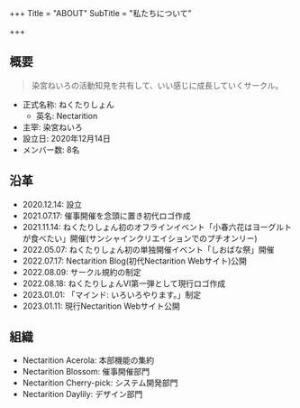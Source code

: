+++
Title = "ABOUT"
SubTitle = "私たちについて"

+++

## 概要

> 染宮ねいろの活動知見を共有して、いい感じに成長していくサークル。

- 正式名称: ねくたりしょん
  - 英名: Nectarition
- 主宰: 染宮ねいろ
- 設立日: 2020年12月14日
- メンバー数: 8名

## 沿革

- 2020.12.14: 設立
- 2021.07.17: 催事開催を念頭に置き初代ロゴ作成
- 2021.11.14: ねくたりしょん初のオフラインイベント「小春六花はヨーグルトが食べたい」開催(サンシャインクリエイションでのプチオンリー)
- 2022.05.07: ねくたりしょん初の単独開催イベント「しおばな祭」開催
- 2022.07.17: Nectarition Blog(初代Nectarition Webサイト)公開
- 2022.08.09: サークル規約の制定
- 2022.08.18: ねくたりしょんVI第一弾として現行ロゴ作成
- 2023.01.01: 「マインド: いろいろやります。」制定
- 2023.01.11: 現行Nectarition Webサイト公開

## 組織

- Nectarition Acerola: 本部機能の集約
- Nectarition Blossom: 催事開催部門
- Nectarition Cherry-pick: システム開発部門
- Nectarition Daylily: デザイン部門
